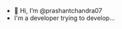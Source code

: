 - 👋 Hi, I’m @prashantchandra07
- I'm a developer trying to develop...

<!---
prashantchandra07/prashantchandra07 is a ✨ special ✨ repository because its `README.md` (this file) appears on your GitHub profile.
You can click the Preview link to take a look at your changes.
--->
